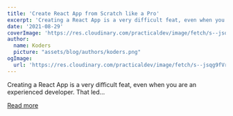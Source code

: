 ```yaml
---
title: 'Create React App from Scratch like a Pro'
excerpt: 'Creating a React App is a very difficult feat, even when you are an experienced developer. That led...'
date: '2021-08-29'
coverImage: 'https://res.cloudinary.com/practicaldev/image/fetch/s--jsqg9fVr--/c_imagga_scale,f_auto,fl_progressive,h_420,q_auto,w_1000/https://dev-to-uploads.s3.amazonaws.com/uploads/articles/759xdiyobdlcabx23erq.png'
author:
  name: Koders
  picture: "assets/blog/authors/koders.png"
ogImage:
  url: 'https://res.cloudinary.com/practicaldev/image/fetch/s--jsqg9fVr--/c_imagga_scale,f_auto,fl_progressive,h_420,q_auto,w_1000/https://dev-to-uploads.s3.amazonaws.com/uploads/articles/759xdiyobdlcabx23erq.png'
---
```


Creating a React App is a very difficult feat, even when you are an experienced developer. That led...

[Read more](https://dev.to/ruppysuppy/create-react-app-from-scratch-like-a-pro-de0)
